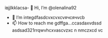 івjjlkklacsa- 👋 Hi, I’m @olenalina92
- 👀 I’m integdfasdcvxcvxcvячсячvcb
- 📫 How to reach me gdffgа...ccasdaxvdssd
asdsad321rrqwvhcxv<!---aвапasxzxzczxczxczxczxccbcvbcvsacxzccx
dasdasdasdYou can chfglick the Prevhhxcvlivxccxsadsavvxcvw link to tazxzke a look at yячсчour changes.
--->ascvzxc
n nmczxcd
vc
